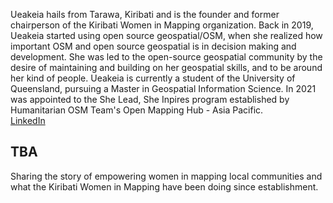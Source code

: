 Ueakeia hails from Tarawa, Kiribati and is the founder and former chairperson of the Kiribati Women in Mapping organization. Back in 2019, Ueakeia started using open source geospatial/OSM, when she realized how important OSM and open source geospatial is in decision making and development. She was led to the open-source geospatial community by the desire of maintaining and building on her geospatial skills, and to be around her kind of people. Ueakeia is currently a student of the University of Queensland, pursuing a Master in Geospatial Information Science. In 2021 was appointed to the She Lead, She Inpires program established by Humanitarian OSM Team's Open Mapping Hub - Asia Pacific.
 <br/>
[LinkedIn](tba)<br/>
## TBA <br/>
Sharing the story of empowering women in mapping local communities and what the Kiribati Women in Mapping have been doing since establishment.  <br/>
<!-- ### Keynote session time TBC -->
<br/>
